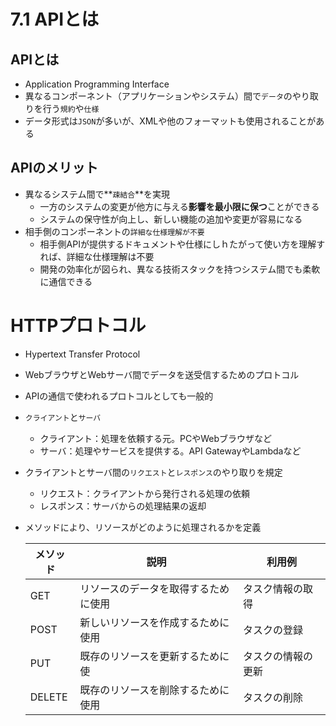 # 7.1 APIとは
## APIとは
- Application Programming Interface
- 異なるコンポーネント（アプリケーションやシステム）間で`データ`のやり取りを行う`規約`や`仕様`
- データ形式は`JSON`が多いが、XMLや他のフォーマットも使用されることがある

## APIのメリット
- 異なるシステム間で**`疎結合`**を実現
    - 一方のシステムの変更が他方に与える**影響を最小限に保つ**ことができる
    - システムの保守性が向上し、新しい機能の追加や変更が容易になる
- 相手側のコンポーネントの`詳細な仕様理解が不要`
    - 相手側APIが提供するドキュメントや仕様にしｈたがって使い方を理解すれば、詳細な仕様理解は不要
    - 開発の効率化が図られ、異なる技術スタックを持つシステム間でも柔軟に通信できる

# HTTPプロトコル
- Hypertext Transfer Protocol
- WebブラウザとWebサーバ間でデータを送受信するためのプロトコル
- APIの通信で使われるプロトコルとしても一般的
- `クライアント`と`サーバ`
    - クライアント：処理を依頼する元。PCやWebブラウザなど
    - サーバ：処理やサービスを提供する。API GatewayやLambdaなど
- クライアントとサーバ間の`リクエスト`と`レスポンス`のやり取りを規定
    - リクエスト：クライアントから発行される処理の依頼
    - レスポンス：サーバからの処理結果の返却
- メソッドにより、リソースがどのように処理されるかを定義
    
    
    | メソッド | 説明 | 利用例 |
    | --- | --- | --- |
    | GET | リソースのデータを取得するために使用 | タスク情報の取得 |
    | POST | 新しいリソースを作成するために使用 | タスクの登録 |
    | PUT | 既存のリソースを更新するために使 | タスクの情報の更新 |
    | DELETE | 既存のリソースを削除するために使用 | タスクの削除 |